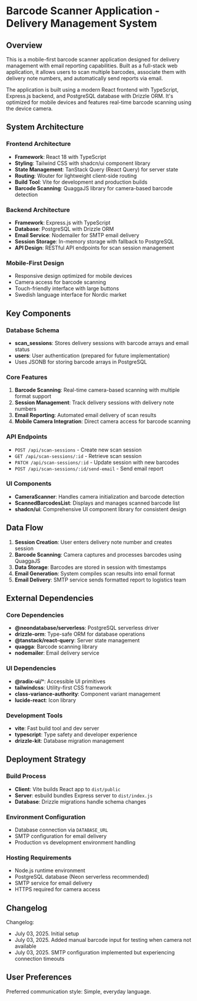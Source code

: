 # Barcode Scanner Application - Delivery Management System

## Overview

This is a mobile-first barcode scanner application designed for delivery management with email reporting capabilities. Built as a full-stack web application, it allows users to scan multiple barcodes, associate them with delivery note numbers, and automatically send reports via email.

The application is built using a modern React frontend with TypeScript, Express.js backend, and PostgreSQL database with Drizzle ORM. It's optimized for mobile devices and features real-time barcode scanning using the device camera.

## System Architecture

### Frontend Architecture
- **Framework**: React 18 with TypeScript
- **Styling**: Tailwind CSS with shadcn/ui component library
- **State Management**: TanStack Query (React Query) for server state
- **Routing**: Wouter for lightweight client-side routing
- **Build Tool**: Vite for development and production builds
- **Barcode Scanning**: QuaggaJS library for camera-based barcode detection

### Backend Architecture
- **Framework**: Express.js with TypeScript
- **Database**: PostgreSQL with Drizzle ORM
- **Email Service**: Nodemailer for SMTP email delivery
- **Session Storage**: In-memory storage with fallback to PostgreSQL
- **API Design**: RESTful API endpoints for scan session management

### Mobile-First Design
- Responsive design optimized for mobile devices
- Camera access for barcode scanning
- Touch-friendly interface with large buttons
- Swedish language interface for Nordic market

## Key Components

### Database Schema
- **scan_sessions**: Stores delivery sessions with barcode arrays and email status
- **users**: User authentication (prepared for future implementation)
- Uses JSONB for storing barcode arrays in PostgreSQL

### Core Features
1. **Barcode Scanning**: Real-time camera-based scanning with multiple format support
2. **Session Management**: Track delivery sessions with delivery note numbers
3. **Email Reporting**: Automated email delivery of scan results
4. **Mobile Camera Integration**: Direct camera access for barcode scanning

### API Endpoints
- `POST /api/scan-sessions` - Create new scan session
- `GET /api/scan-sessions/:id` - Retrieve scan session
- `PATCH /api/scan-sessions/:id` - Update session with new barcodes
- `POST /api/scan-sessions/:id/send-email` - Send email report

### UI Components
- **CameraScanner**: Handles camera initialization and barcode detection
- **ScannedBarcodesList**: Displays and manages scanned barcode list
- **shadcn/ui**: Comprehensive UI component library for consistent design

## Data Flow

1. **Session Creation**: User enters delivery note number and creates session
2. **Barcode Scanning**: Camera captures and processes barcodes using QuaggaJS
3. **Data Storage**: Barcodes are stored in session with timestamps
4. **Email Generation**: System compiles scan results into email format
5. **Email Delivery**: SMTP service sends formatted report to logistics team

## External Dependencies

### Core Dependencies
- **@neondatabase/serverless**: PostgreSQL serverless driver
- **drizzle-orm**: Type-safe ORM for database operations
- **@tanstack/react-query**: Server state management
- **quagga**: Barcode scanning library
- **nodemailer**: Email delivery service

### UI Dependencies
- **@radix-ui/***: Accessible UI primitives
- **tailwindcss**: Utility-first CSS framework
- **class-variance-authority**: Component variant management
- **lucide-react**: Icon library

### Development Tools
- **vite**: Fast build tool and dev server
- **typescript**: Type safety and developer experience
- **drizzle-kit**: Database migration management

## Deployment Strategy

### Build Process
- **Client**: Vite builds React app to `dist/public`
- **Server**: esbuild bundles Express server to `dist/index.js`
- **Database**: Drizzle migrations handle schema changes

### Environment Configuration
- Database connection via `DATABASE_URL`
- SMTP configuration for email delivery
- Production vs development environment handling

### Hosting Requirements
- Node.js runtime environment
- PostgreSQL database (Neon serverless recommended)
- SMTP service for email delivery
- HTTPS required for camera access

## Changelog

Changelog:
- July 03, 2025. Initial setup
- July 03, 2025. Added manual barcode input for testing when camera not available
- July 03, 2025. SMTP configuration implemented but experiencing connection timeouts

## User Preferences

Preferred communication style: Simple, everyday language.